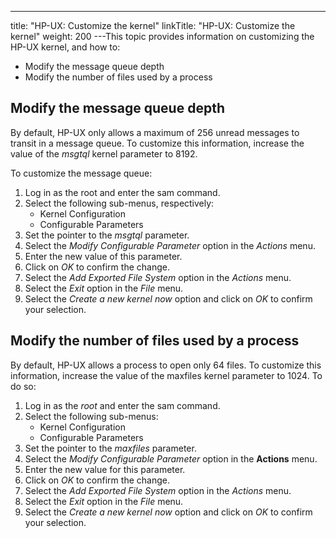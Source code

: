 ---
title: "HP-UX: Customize the kernel"
linkTitle: "HP-UX: Customize the kernel"
weight: 200
---This topic provides information on customizing the HP-UX kernel, and how to:

- Modify
    the message queue depth
- Modify
    the number of files used by a process

<span id="Modify_the_message_queue_depth"></span>

## Modify the message queue depth

By default, HP-UX only allows a maximum of 256 unread messages to transit
in a message queue. To customize this information, increase the value
of the *msgtql* kernel parameter to 8192.

To customize the message queue:

1. Log in as the root and enter
    the sam command.
1. Select the following sub-menus,
    respectively:
    -   Kernel
        Configuration
    -   Configurable
        Parameters
1. Set the pointer to the *msgtql*
    parameter.
1. Select the *Modify
    Configurable Parameter* option in the *Actions*
    menu.
1. Enter the new value of this
    parameter.
1. Click on *OK*
    to confirm the change.
1. Select the *Add
    Exported File System* option in the *Actions*
    menu.
1. Select the *Exit*
    option in the *File*
    menu.
1. Select the *Create
    a new kernel now* option and click on *OK*
    to confirm your selection.

<span id="Modify_the_number_of_files_used_by_a_process"></span>

## Modify the number of files used by a process

By default, HP-UX allows a process to open only 64 files. To customize
this information, increase the value of the maxfiles
kernel parameter to 1024. To do so:

1. Log in as the *root* and
    enter the sam
    command.
1. Select the following sub-menus:
    -   Kernel
        Configuration
    -   Configurable
        Parameters
1. Set the pointer to the *maxfiles*
    parameter.
1. Select the *Modify
    Configurable Parameter* option in the ****Actions****
    menu.
1. Enter the new value for this
    parameter.
1. Click on *OK*
    to confirm the change.
1. Select the *Add
    Exported File System* option in the *Actions*
    menu.
1. Select the *Exit*
    option in the *File*
    menu.
1. Select the *Create
    a new kernel now* option and click on *OK*
    to confirm your selection.
